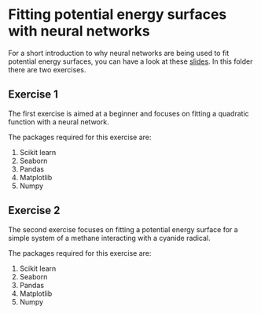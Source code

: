 # Fitting potential energy surfaces with neural networks

For a short introduction to why neural networks are being used to fit potential energy surfaces, you can have a look at these [slides](https://docs.google.com/presentation/d/1Qak8kyw-53VFJNIj1ijKaClboxogFoIMY_f62O1DedI/edit?usp=sharing). In this folder there are two exercises. 

## Exercise 1
The first exercise is aimed at a beginner and focuses on fitting a quadratic function with a neural network. 

The packages required for this exercise are:

1. Scikit learn
2. Seaborn
3. Pandas
4. Matplotlib
5. Numpy

## Exercise 2

The second exercise focuses on fitting a potential energy surface for a simple system of a methane interacting with a cyanide radical. 

The packages required for this exercise are:

1. Scikit learn
2. Seaborn
3. Pandas
4. Matplotlib
5. Numpy
